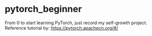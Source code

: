 # pytorch_beginner
 From 0 to start learning PyTorch, just record my self-growth project.
 Reference tutorial by: https://pytorch.apachecn.org/#/
